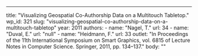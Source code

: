 ---
  title: "Visualizing Geospatial Co-Authorship Data on a Multitouch Tabletop."
  wp_id: 321
  slug: "visualizing-geospatial-co-authorship-data-on-a-multitouch-tabletop"
  year: 2011
  authors: 
    - 
      name: "Nagel, T."
      url: 34
    - 
      name: "Duval, E."
      url: "null"
    - 
      name: "Heidmann, F."
      url: 33
  outlet: "In Proceedings of the 11th International Symposium on Smart Graphics, vol. 6815 of Lecture Notes in Computer Science. Springer, 2011, pp. 134–137."
  body: ""
